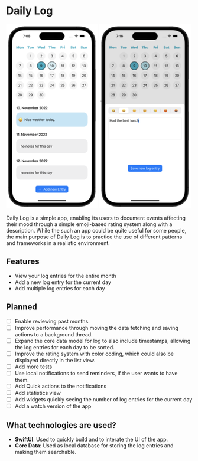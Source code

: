 # Daily Log

<div>
  <img src="/screenshots/mainscreen.png" height="500">
  <img src="/screenshots/addEntryScreen.png" height="500">
</div>


Daily Log is a simple app, enabling its users to document events affecting their mood through a simple emoji-based rating system along with a description. While the such an app could be quite useful for some people, the main purpose of Daily Log is to practice the use of different patterns and frameworks in a realistic environment.

## Features

- View your log entries for the entire month
- Add a new log entry for the current day
- Add multiple log entries for each day

## Planned

- [ ] Enable reviewing past months.
- [ ] Improve performance through moving the data fetching and saving actions to a background thread.
- [ ] Expand the core data model for log to also include timestamps, allowing the log entries for each day to be sorted.
- [ ] Improve the rating system with color coding, which could also be displayed directly in the list view.
- [ ] Add more tests
- [ ] Use local notifications to send reminders, if the user wants to have them.
- [ ] Add Quick actions to the notifications
- [ ] Add statistics view
- [ ] Add widgets quickly seeing the number of log entries for the current day
- [ ] Add a watch version of the app

## What technologies are used?

- **SwiftUI**: Used to quickly build and to interate the UI of the app.
- **Core Data**: Used as local database for storing the log entries and making them searchable.
